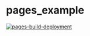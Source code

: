 # pages_example

[![pages-build-deployment](https://github.com/ianmcloughlin/pages_example/actions/workflows/pages/pages-build-deployment/badge.svg)](https://github.com/ianmcloughlin/pages_example/actions/workflows/pages/pages-build-deployment)
